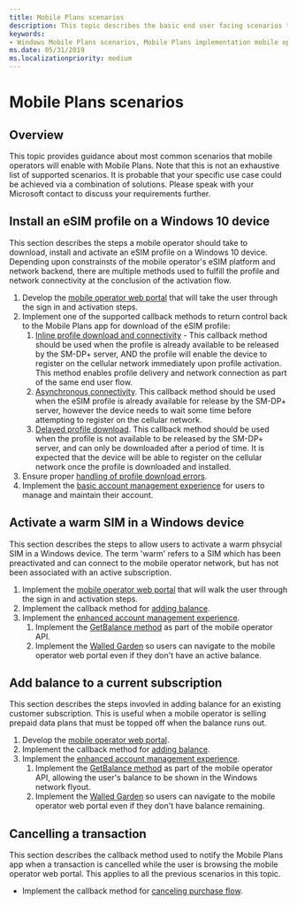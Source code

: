 ```yaml
---
title: Mobile Plans scenarios
description: This topic describes the basic end user facing scenarios that mobile operators can implement.
keywords:
- Windows Mobile Plans scenarios, Mobile Plans implementation mobile operators
ms.date: 05/31/2019
ms.localizationpriority: medium
---
```


# Mobile Plans scenarios

## Overview

This topic provides guidance about most common scenarios that mobile operators will enable with Mobile Plans. Note that this is not an exhaustive list of supported scenarios. It is probable that your specific use case could be achieved via a combination of solutions. Please speak with your Microsoft contact to discuss your requirements further.

## Install an eSIM profile on a Windows 10 device

This section describes the steps a mobile operator should take to download, install and activate an eSIM profile on a Windows 10 device. Depending upon constrainsts of the mobile operator's eSIM platform and network backend, there are multiple methods used to fulfill the profile and network connectivity at the conclusion of the activation flow.

1. Develop the [mobile operator web portal](mobile-plans-web-portal.md#web-portal-interface-for-esim-enabled-devices) that will take the user through the sign in and activation steps.
2. Implement one of the supported callback methods to return control back to the Mobile Plans app for download of the eSIM profile:
   1. [Inline profile download and connectivity](mobile-plans-callback-notifications.md#inline-profile-download-and-connectivity) - This callback method should be used when the profile is already available to be released by the SM-DP+ server, AND the profile will enable the device to register on the cellular network immediately upon profile activation. This method enables profile delivery and network connection as part of the same end user flow.
   2. [Asynchronous connectivity](mobile-plans-callback-notifications.md#asynchronous-connectivity). This callback method should be used when the eSIM profile is already available for release by the SM-DP+ server, however the device needs to wait some time before attempting to register on the cellular network.
   3. [Delayed profile download](mobile-plans-callback-notifications.md#delayed-esim-profile-download-and-activation). This callback method should be used when the profile is not available to be released by the SM-DP+ server, and can only be downloaded after a period of time. It is expected that the device will be able to register on the cellular network once the profile is downloaded and installed.
3. Ensure proper [handling of profile download errors](mobile-plans-eSIM-error-handling.md).
4. Implement the [basic account management experience](mobile-plans-account-management.md#basic-account-management-experience) for users to manage and maintain their account.

## Activate a warm SIM in a Windows device

This section describes the steps to allow users to activate a warm phsycial SIM in a Windows device. The term 'warm' refers to a SIM which has been preactivated and can connect to the mobile operator network, but has not been associated with an active subscription.

1. Implement the [mobile operator web portal](mobile-plans-web-portal.md#web-portal-interface-for-physical-sims) that will walk the user through the sign in and activation steps.
2. Implement the callback method for [adding balance](mobile-plans-callback-notifications.md#adding-balance).
3. Implement the [enhanced account management experience](mobile-plans-account-management.md#enhanced-account-management-experience).
   1. Implement the [GetBalance method](mobile-plans-account-management.md#getbalance-api) as part of the mobile operator API.
   2. Implement the [Walled Garden](mobile-plans-walled-garden.md) so users can navigate to the mobile operator web portal even if they don't have an active balance.

## Add balance to a current subscription

This section describes the steps invovled in adding balance for an existing customer subscription. This is useful when a mobile operator is selling prepaid data plans that must be topped off when the balance runs out.

1. Develop the [mobile operator web portal](mobile-plans-web-portal.md).
2. Implement the callback method for [adding balance](mobile-plans-callback-notifications.md#adding-balance).
3. Implement the [enhanced account management experience](mobile-plans-account-management.md#enhanced-account-management-experience).
   1. Implement the [GetBalance method](mobile-plans-account-management.md#getbalance-api) as part of the mobile operator API, allowing the user's balance to be shown in the Windows network flyout.
   2. Implement the [Walled Garden](mobile-plans-walled-garden.md) so users can navigate to the mobile operator web portal even if they don't have balance remaining.

## Cancelling a transaction

This section describes the callback method used to notify the Mobile Plans app when a transaction is cancelled while the user is browsing the mobile operator web portal. This applies to all the previous scenarios in this topic.

- Implement the callback method for [canceling purchase flow](mobile-plans-callback-notifications.md#canceling-purchase-flow).
